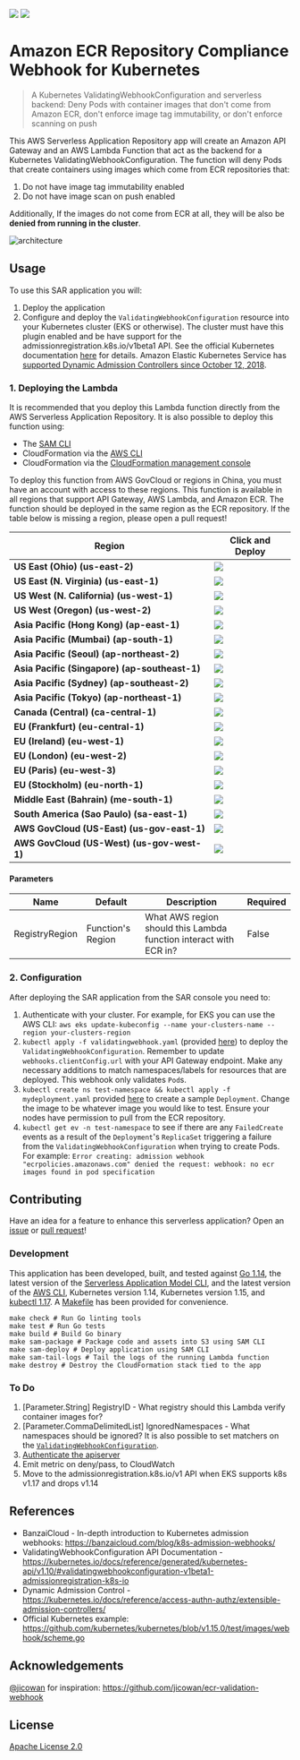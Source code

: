 ![](https://codebuild.us-east-2.amazonaws.com/badges?uuid=eyJlbmNyeXB0ZWREYXRhIjoiU1NyMHI4KytFRzhZSUVEY2R0YTlwanBJTk9EdWNYbW93TzdRU3NCbUJ0TFZYMy9jUktROXlUQktEOUVjd0dJSDBWbHNtVjVqSFpaNWxvbTJxd0o4dW53PSIsIml2UGFyYW1ldGVyU3BlYyI6ImgyNlBtRXoyU1ZSNjNWZjYiLCJtYXRlcmlhbFNldFNlcmlhbCI6MX0%3D&branch=master)
[![][sar-logo]](https://serverlessrepo.aws.amazon.com/applications/arn:aws:serverlessrepo:us-east-1:273450712882:applications~amazon-ecr-repository-compliance-webhook)

[sar-deploy]: https://img.shields.io/badge/Serverless%20Application%20Repository-Deploy%20Now-FF9900?logo=amazon%20aws&style=flat-square
[sar-logo]: https://img.shields.io/badge/Serverless%20Application%20Repository-View-FF9900?logo=amazon%20aws&style=flat-square

# Amazon ECR Repository Compliance Webhook for Kubernetes
>A Kubernetes ValidatingWebhookConfiguration and serverless backend: Deny Pods with container images that don't come from Amazon ECR, don't enforce image tag immutability, or don't enforce scanning on push

This AWS Serverless Application Repository app will create an Amazon API Gateway and an AWS Lambda Function that act as the backend for a Kubernetes ValidatingWebhookConfiguration. The function will deny Pods that create containers using images which come from ECR repositories that:
1. Do not have image tag immutability enabled
2. Do not have image scan on push enabled

Additionally, If the images do not come from ECR at all, they will be also be **denied from running in the cluster**.

![architecture](https://raw.githubusercontent.com/swoldemi/amazon-ecr-repository-compliance-webhook/master/screenshots/architecture.png)

## Usage
To use this SAR application you will:
1. Deploy the application
2. Configure and deploy the `ValidatingWebhookConfiguration` resource into your Kubernetes cluster (EKS or otherwise). The cluster must have this plugin enabled and be have support for the admissionregistration.k8s.io/v1beta1 API. See the official Kubernetes documentation [here](https://kubernetes.io/docs/reference/access-authn-authz/extensible-admission-controllers/) for details. Amazon Elastic Kubernetes Service has [supported Dynamic Admission Controllers since October 12, 2018](https://aws.amazon.com/about-aws/whats-new/2018/10/amazon-eks-enables-support-for-kubernetes-dynamic-admission-cont/).

### 1. Deploying the Lambda
It is recommended that you deploy this Lambda function directly from the AWS Serverless Application Repository. It is also possible to deploy this function using:
- The [SAM CLI](https://aws.amazon.com/serverless/sam/)
- CloudFormation via the [AWS CLI](https://aws.amazon.com/cli/)
- CloudFormation via the [CloudFormation management console](https://aws.amazon.com/cloudformation/)

To deploy this function from AWS GovCloud or regions in China, you must have an account with access to these regions. This function is available in all regions that support API Gateway, AWS Lambda, and Amazon ECR. The function should be deployed in the same region as the ECR repository. If the table below is missing a region, please open a pull request!


|Region                                        |Click and Deploy                                                                                                                                 |
|----------------------------------------------|-------------------------------------------------------------------------------------------------------------------------------------------------|
|**US East (Ohio) (us-east-2)**                |[![][sar-deploy]](https://deploy.serverlessrepo.app/us-east-2/?app=arn:aws:serverlessrepo:us-east-1:273450712882:applications/amazon-ecr-repository-compliance-webhook)     |
|**US East (N. Virginia) (us-east-1)**         |[![][sar-deploy]](https://deploy.serverlessrepo.app/us-east-1/?app=arn:aws:serverlessrepo:us-east-1:273450712882:applications/amazon-ecr-repository-compliance-webhook)     |
|**US West (N. California) (us-west-1)**       |[![][sar-deploy]](https://deploy.serverlessrepo.app/us-west-1/?app=arn:aws:serverlessrepo:us-east-1:273450712882:applications/amazon-ecr-repository-compliance-webhook)     |
|**US West (Oregon) (us-west-2)**              |[![][sar-deploy]](https://deploy.serverlessrepo.app/us-west-2/?app=arn:aws:serverlessrepo:us-east-1:273450712882:applications/amazon-ecr-repository-compliance-webhook)     |
|**Asia Pacific (Hong Kong) (ap-east-1)**      |[![][sar-deploy]](https://deploy.serverlessrepo.app/ap-east-1/?app=arn:aws:serverlessrepo:us-east-1:273450712882:applications/amazon-ecr-repository-compliance-webhook)     |
|**Asia Pacific (Mumbai) (ap-south-1)**        |[![][sar-deploy]](https://deploy.serverlessrepo.app/ap-south-1/?app=arn:aws:serverlessrepo:us-east-1:273450712882:applications/amazon-ecr-repository-compliance-webhook)    |
|**Asia Pacific (Seoul) (ap-northeast-2)**     |[![][sar-deploy]](https://deploy.serverlessrepo.app/ap-northeast-2/?app=arn:aws:serverlessrepo:us-east-1:273450712882:applications/amazon-ecr-repository-compliance-webhook)|
|**Asia Pacific (Singapore)	(ap-southeast-1)** |[![][sar-deploy]](https://deploy.serverlessrepo.app/ap-southeast-1/?app=arn:aws:serverlessrepo:us-east-1:273450712882:applications/amazon-ecr-repository-compliance-webhook)|
|**Asia Pacific (Sydney) (ap-southeast-2)**    |[![][sar-deploy]](https://deploy.serverlessrepo.app/ap-southeast-2/?app=arn:aws:serverlessrepo:us-east-1:273450712882:applications/amazon-ecr-repository-compliance-webhook)|
|**Asia Pacific (Tokyo) (ap-northeast-1)**     |[![][sar-deploy]](https://deploy.serverlessrepo.app/ap-northeast-1?app=arn:aws:serverlessrepo:us-east-1:273450712882:applications/amazon-ecr-repository-compliance-webhook) |
|**Canada (Central)	(ca-central-1)**           |[![][sar-deploy]](https://deploy.serverlessrepo.app/ca-central-1/?app=arn:aws:serverlessrepo:us-east-1:273450712882:applications/amazon-ecr-repository-compliance-webhook)  |
|**EU (Frankfurt) (eu-central-1)**             |[![][sar-deploy]](https://deploy.serverlessrepo.app/eu-central-1/?app=arn:aws:serverlessrepo:us-east-1:273450712882:applications/amazon-ecr-repository-compliance-webhook)  |
|**EU (Ireland)	(eu-west-1)**                  |[![][sar-deploy]](https://deploy.serverlessrepo.app/eu-west-1/?app=arn:aws:serverlessrepo:us-east-1:273450712882:applications/amazon-ecr-repository-compliance-webhook)     |
|**EU (London) (eu-west-2)**                   |[![][sar-deploy]](https://deploy.serverlessrepo.app/eu-west-2/?app=arn:aws:serverlessrepo:us-east-1:273450712882:applications/amazon-ecr-repository-compliance-webhook)     |
|**EU (Paris) (eu-west-3)**                    |[![][sar-deploy]](https://deploy.serverlessrepo.app/eu-west-3/?app=arn:aws:serverlessrepo:us-east-1:273450712882:applications/amazon-ecr-repository-compliance-webhook)     |
|**EU (Stockholm) (eu-north-1)**               |[![][sar-deploy]](https://deploy.serverlessrepo.app/eu-north-1/?app=arn:aws:serverlessrepo:us-east-1:273450712882:applications/amazon-ecr-repository-compliance-webhook)    |
|**Middle East (Bahrain) (me-south-1)**        |[![][sar-deploy]](https://deploy.serverlessrepo.app/me-south-1/?app=arn:aws:serverlessrepo:us-east-1:273450712882:applications/amazon-ecr-repository-compliance-webhook)    |
|**South America (Sao Paulo) (sa-east-1)**     |[![][sar-deploy]](https://deploy.serverlessrepo.app/sa-east-1/?app=arn:aws:serverlessrepo:us-east-1:273450712882:applications/amazon-ecr-repository-compliance-webhook)     |
|**AWS GovCloud (US-East) (us-gov-east-1)**    |[![][sar-deploy]](https://deploy.serverlessrepo.app/us-gov-east-1/?app=arn:aws:serverlessrepo:us-east-1:273450712882:applications/amazon-ecr-repository-compliance-webhook) |
|**AWS GovCloud (US-West) (us-gov-west-1)**    |[![][sar-deploy]](https://deploy.serverlessrepo.app/us-gov-west-1/?app=arn:aws:serverlessrepo:us-east-1:273450712882:applications/amazon-ecr-repository-compliance-webhook) |

#### Parameters
|Name           |Default           |Description                                                               |Required |                 
|---------------|------------------|------------------------------------------------------------------|-------|
|RegistryRegion |Function's Region |What AWS region should this Lambda function interact with ECR in? |False  |

### 2. Configuration
After deploying the SAR application from the SAR console you need to:
1. Authenticate with your cluster. For example, for EKS you can use the AWS CLI: `aws eks update-kubeconfig --name your-clusters-name --region your-clusters-region`
2. `kubectl apply -f validatingwebhook.yaml` (provided [here](./validatingwebhook.yaml)) to deploy the `ValidatingWebhookConfiguration`. Remember to update `webhooks.clientConfig.url` with your API Gateway endpoint. Make any necessary additions to match namespaces/labels for resources that are deployed. This webhook only validates `Pod`s.
3. `kubectl create ns test-namespace && kubectl apply -f mydeployment.yaml` provided [here](./mydeployment.yaml) to create a sample `Deployment`. Change the image to be whatever image you would like to test. Ensure your nodes have permission to pull from the ECR repository.
4. `kubectl get ev -n test-namespace` to see if there are any `FailedCreate` events as a result of the `Deployment`'s `ReplicaSet` triggering a failure from the `ValidatingWebhookConfiguration` when trying to create Pods. For example: `Error creating: admission webhook "ecrpolicies.amazonaws.com" denied the request: webhook: no ecr images found in pod specification`

## Contributing
Have an idea for a feature to enhance this serverless application? Open an [issue](https://github.com/swoldemi/amazon-ecr-repository-compliance-webhook/issues) or [pull request](https://github.com/swoldemi/amazon-ecr-repository-compliance-webhook/pulls)!

### Development
This application has been developed, built, and tested against [Go 1.14](https://golang.org/dl/), the latest version of the [Serverless Application Model CLI](https://github.com/awslabs/aws-sam-cli), and the latest version of the [AWS CLI](https://docs.aws.amazon.com/cli/latest/userguide/cli-chap-install.html), Kubernetes version 1.14, Kubernetes version 1.15, and [kubectl 1.17](https://kubernetes.io/docs/tasks/tools/install-kubectl/). A [Makefile](./Makefile) has been provided for convenience.

```
make check # Run Go linting tools
make test # Run Go tests
make build # Build Go binary
make sam-package # Package code and assets into S3 using SAM CLI
make sam-deploy # Deploy application using SAM CLI
make sam-tail-logs # Tail the logs of the running Lambda function
make destroy # Destroy the CloudFormation stack tied to the app
```

### To Do
1. [Parameter.String] RegistryID - What registry should this Lambda verify container images for?
2. [Parameter.CommaDelimitedList] IgnoredNamespaces - What namespaces should be ignored? It is also possible to set matchers on the [`ValidatingWebhookConfiguration`](./validatingwebhook.yaml#L18).
3. [Authenticate the apiserver](https://kubernetes.io/docs/reference/access-authn-authz/extensible-admission-controllers/#authenticate-apiservers)
4. Emit metric on deny/pass, to CloudWatch
5. Move to the admissionregistration.k8s.io/v1 API when EKS supports k8s v1.17 and drops v1.14

## References
- BanzaiCloud - In-depth introduction to Kubernetes admission webhooks: https://banzaicloud.com/blog/k8s-admission-webhooks/
- ValidatingWebhookConfiguration API Documentation - https://kubernetes.io/docs/reference/generated/kubernetes-api/v1.10/#validatingwebhookconfiguration-v1beta1-admissionregistration-k8s-io
- Dynamic Admission Control - https://kubernetes.io/docs/reference/access-authn-authz/extensible-admission-controllers/
- Official Kubernetes example: https://github.com/kubernetes/kubernetes/blob/v1.15.0/test/images/webhook/scheme.go

## Acknowledgements
[@jicowan](https://github.com/jicowan) for inspiration: https://github.com/jicowan/ecr-validation-webhook

## License
[Apache License 2.0](https://spdx.org/licenses/Apache-2.0.html)
